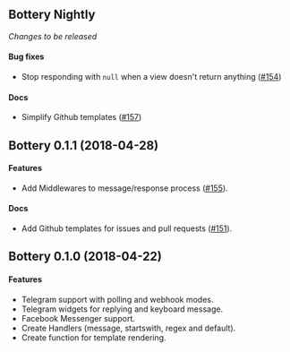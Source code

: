 ## Bottery Nightly

_Changes to be released_

#### Bug fixes

- Stop responding with `null` when a view doesn't return anything ([#154](https://github.com/rougeth/bottery/issues/154))

#### Docs

- Simplify Github templates ([#157](https://github.com/rougeth/bottery/issues/157))


## Bottery 0.1.1 (2018-04-28)

#### Features

- Add Middlewares to message/response process ([#155](https://github.com/rougeth/bottery/issues/155)).

#### Docs

- Add Github templates for issues and pull requests ([#151](https://github.com/rougeth/bottery/issues/151)).


## Bottery 0.1.0 (2018-04-22)

#### Features

- Telegram support with polling and webhook modes.
- Telegram widgets for replying and keyboard message.
- Facebook Messenger support.
- Create Handlers (message, startswith, regex and default).
- Create function for template rendering.

